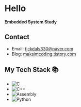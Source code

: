 # Hello

**Embedded System Study**

## Contact
- Email: tjckdals330@naver.com
- Blog: [maksimcoding.tistory.com](https://maksimcoding.tistory.com/)

## My Tech Stack 📚
- ![C](https://img.shields.io/badge/C-A8B9CC?style=flat-square&logo=C&logoColor=white)
- ![C++](https://img.shields.io/badge/C++-00599C?style=flat-square&logo=C%2B%2B&logoColor=white)
- ![Assembly](https://img.shields.io/badge/Assembly-525252?style=flat-square&logo=AssemblyScript&logoColor=white)
- ![Python](https://img.shields.io/badge/Python-3776AB?style=flat-square&logo=Python&logoColor=white)
